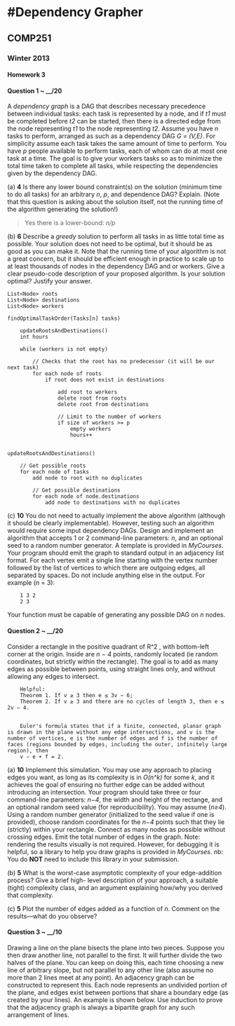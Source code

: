 #Dependency Grapher
=============

## COMP251

### Winter 2013

#### Homework 3


#### Question 1 ~ __/20

A *dependency graph* is a DAG that describes necessary precedence between individual tasks: each task is represented by a node, and if *t1* must be completed before *t2* can be started, then there is a directed
edge from the node representing *t1* to the node representing *t2*.
Assume you have *n* tasks to perform, arranged as such as a dependency DAG *G = (V,E)*. For simplicity assume each task takes the same amount of time to perform. You have *p* people available to perform tasks, each of whom can do at most one task at a time. The goal is to give your workers tasks so as to minimize the total time taken to complete all tasks, while respecting the dependencies given by the dependency DAG.


(a) **4** Is there any lower bound constraint(s) on the solution (minimum time to do all tasks) for an arbitrary *n*, *p*, and dependence DAG? Explain. 
(Note that this question is asking about the solution itself, not the running time of the algorithm generating the solution!) 

>Yes there is a lower-bound: *n/p*


(b) **6** Describe a _greedy_ solution to perform all tasks in as little total time as possible. Your solution does not need to be optimal, but it should be as good as you can make it. 
Note that the running time of your algorithm is not a great concern, but it should be efficient enough in practice to scale up to at least thousands of nodes in the dependency DAG and or workers.
Give a clear pseudo-code description of your proposed algorithm. Is your solution optimal? Justify your answer. 
	
	
	List<Node> roots
	List<Node> destinations
	List<Node> workers

	findOptimalTaskOrder(Tasks[n] tasks)
		
		updateRootsAndDestinations()
		int hours
		
		while (workers is not empty)

			// Checks that the root has no predecessor (it will be our next task)
			for each node of roots
				if root does not exist in destinations
					
					add root to workers
					delete root from roots
					delete root from destinations
			
					// Limit to the number of workers
					if size of workers >= p
						empty workers
						hours++

		
	updateRootsAndDestinations()
		
		// Get possible roots
		for each node of tasks
			add node to root with no duplicates

			// Get possible destinations
			for each node of node.destinations
				add node to destinations with no duplicates

(c) **10** You do not need to actually implement the above algorithm (although it should be clearly implementable). However, testing such an algorithm would require some input dependency DAGs.
Design and implement an algorithm that accepts 1 or 2 command-line parameters: *n*, and an optional seed to a random number generator. A template is provided in *MyCourses*.
Your program should emit the graph to standard output in an adjacency list format. For each vertex emit a single line starting with the vertex number followed by the list of vertices to which there are outgoing edges, all separated by spaces. Do not include anything else in the output. For example
(*n* = 3):

		1 3 2
		2 3

Your function must be capable of generating any possible DAG on *n* nodes.


#### Question 2 ~ __/20


Consider a rectangle in the positive quadrant of R^2 , with bottom-left corner at the origin. Inside are *n − 4* points, randomly located (ie random coordinates, but strictly within the rectangle). The goal is to add as many edges as possible between points, using straight lines only, and without allowing any edges to intersect.

		Helpful:
		Theorem 1. If v ≥ 3 then e ≤ 3v − 6;
		Theorem 2. If v ≥ 3 and there are no cycles of length 3, then e ≤ 2v − 4.


		Euler's formula states that if a finite, connected, planar graph is drawn in the plane without any edge intersections, and v is the number of vertices, e is the number of edges and f is the number of faces (regions bounded by edges, including the outer, infinitely large region), then
		v − e + f = 2.

(a) **10** Implement this simulation.
You may use any approach to placing edges you want, as long as its complexity is in *O(n^k)* for some *k*, and it achieves the goal of ensuring no further edge can be added without introducing an intersection.
Your program should take three or four command-line parameters: *n−4*, the width and height of the rectange, and an optional random seed value (for reproducibility). You may assume (*n≥4*).
Using a random number generator (initialized to the seed value if one is provided), choose random coordinates for the *n−4* points such that they lie (strictly) within your rectangle.
Connect as many nodes as possible without crossing edges. Emit the total number of edges in the graph.
Note: rendering the results visually is not required. However, for debugging it is helpful, so a library
to help you draw graphs is provided in *MyCourses*. nb: You do **NOT** need to include this library in your submission.

> 


(b) **5** What is the worst-case asymptotic complexity of your edge-addition process? Give a brief high-
level description of your approach, a suitable (tight) complexity class, and an argument explaining
how/why you derived that complexity.

> 


(c) **5** Plot the number of edges added as a function of *n*. Comment on the results—what do you observe?

> 



#### Question 3 ~ __/10


Drawing a line on the plane bisects the plane into two pieces. Suppose you then draw another line, not parallel to the first. It will further divide the two halves of the plane. You can keep on doing this, each time choosing a new line of arbitrary slope, but not parallel to any other line (also assume no more than 2 lines meet at any point).
An adjacency graph can be constructed to represent this. Each node represents an undivided portion of the plane, and edges exist between portions that share a boundary edge (as created by your lines). An example is shown below.
Use induction to prove that the adjacency graph is always a bipartite graph for any such arrangement of lines.

> 
